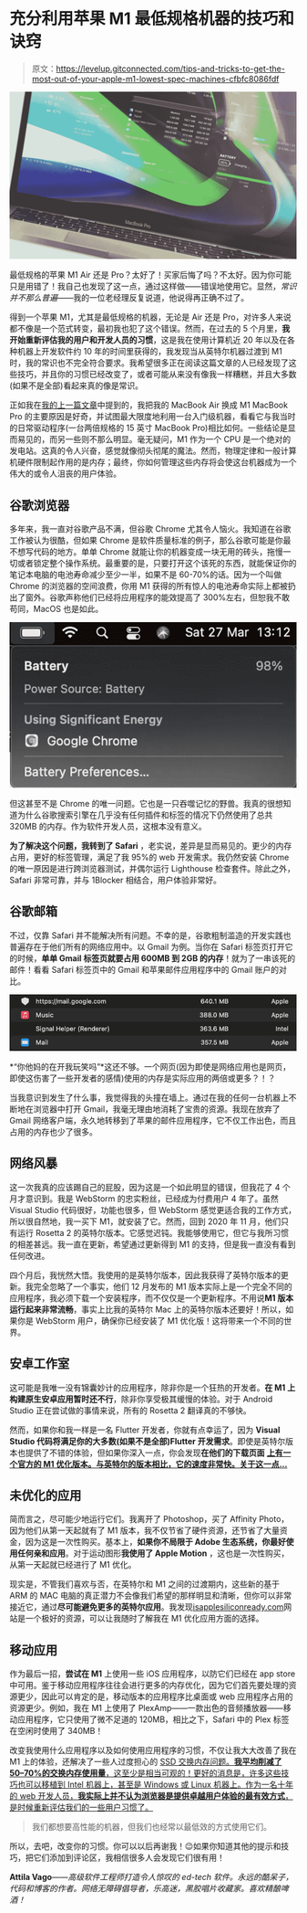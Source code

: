 # 充分利用苹果 M1 最低规格机器的技巧和诀窍

> 原文：<https://levelup.gitconnected.com/tips-and-tricks-to-get-the-most-out-of-your-apple-m1-lowest-spec-machines-cfbfc8086fdf>

![](img/5fdaf0be781b0ad9a238af22d1726c97.png)

最低规格的苹果 M1 Air 还是 Pro？太好了！买家后悔了吗？不太好。因为你可能只是用错了！我自己也发现了这一点，通过这样做——错误地使用它。显然，*常识并不那么普遍*——我的一位老经理反复说道，他说得再正确不过了。

得到一个苹果 M1，尤其是最低规格的机器，无论是 Air 还是 Pro，对许多人来说都不像是一个范式转变，最初我也犯了这个错误。然而，在过去的 5 个月里，**我开始重新评估我的用户和开发人员的习惯**，这是我在使用计算机近 20 年以及在各种机器上开发软件约 10 年的时间里获得的，我发现当从英特尔机器过渡到 M1 时，我的常识也不完全符合要求。我希望很多正在阅读这篇文章的人已经发现了这些技巧，并且你的习惯已经改变了，或者可能从来没有像我一样糟糕，并且大多数(如果不是全部)看起来真的像是常识。

正如我在[我的上一篇文章](https://medium.com/codex/the-apple-m1-ssd-swapgate-is-a-massive-overreaction-50002ee23d0)中提到的，我把我的 MacBook Air 换成 M1 MacBook Pro 的主要原因是好奇，并试图最大限度地利用一台入门级机器，看看它与我当时的日常驱动程序(一台两倍规格的 15 英寸 MacBook Pro)相比如何。一些结论是显而易见的，而另一些则不那么明显。毫无疑问，M1 作为一个 CPU 是一个绝对的发电站。这真的令人兴奋，感觉就像彻头彻尾的魔法。然而，物理定律和一般计算机硬件限制起作用的是内存；最终，你如何管理这些内存将会使这台机器成为一个伟大的或令人沮丧的用户体验。

## 谷歌浏览器

多年来，我一直对谷歌产品不满，但谷歌 Chrome 尤其令人恼火。我知道在谷歌工作被认为很酷，但如果 Chrome 是软件质量标准的例子，那么谷歌可能是你最不想写代码的地方。单单 Chrome 就能让你的机器变成一块无用的砖头，拖慢一切或者锁定整个操作系统。最重要的是，只要打开这个该死的东西，就能保证你的笔记本电脑的电池寿命减少至少一半，如果不是 60-70%的话。因为一个叫做 Chrome 的浏览器的空间浪费，你用 M1 获得的所有惊人的电池寿命实际上都被扔出了窗外。谷歌声称他们已经将应用程序的能效提高了 300%左右，但恕我不敢苟同，MacOS 也是如此。

![](img/ffc146be6e2ff7fe72502dd4c9edf65b.png)

但这甚至不是 Chrome 的唯一问题。它也是一只吞噬记忆的野兽。我真的很想知道为什么谷歌搜索引擎在几乎没有任何插件和标签的情况下仍然使用了总共 320MB 的内存。作为软件开发人员，这根本没有意义。

**为了解决这个问题，我转到了 Safari** ，老实说，差异是显而易见的。更少的内存占用，更好的标签管理，满足了我 95%的 web 开发需求。我仍然安装 Chrome 的唯一原因是进行跨浏览器测试，并偶尔运行 Lighthouse 检查套件。除此之外，Safari 非常可靠，并与 1Blocker 相结合，用户体验非常好。

## 谷歌邮箱

不过，仅靠 Safari 并不能解决所有问题。不幸的是，谷歌粗制滥造的开发实践也普遍存在于他们所有的网络应用中。以 Gmail 为例。当你在 Safari 标签页打开它的时候，**单单 Gmail 标签页就要占用 600MB 到 2GB 的内存**！就为了一串该死的邮件！看看 Safari 标签页中的 Gmail 和苹果邮件应用程序中的 Gmail 账户的对比。

![](img/d4a02e435b69c7decfdb02870a4dcb21.png)

*“你他妈的在开我玩笑吗”*这还不够。一个网页(因为即使是网络应用也是网页，即使这伤害了一些开发者的感情)使用的内存是实际应用的两倍或更多？！？

当我意识到发生了什么事，我觉得我的头撞在墙上。通过在我的任何一台机器上不断地在浏览器中打开 Gmail，我毫无理由地消耗了宝贵的资源。我现在放弃了 Gmail 网络客户端，永久地转移到了苹果的邮件应用程序，它不仅工作出色，而且占用的内存也少了很多。

## 网络风暴

这一次我真的应该踢自己的屁股，因为这是一个如此明显的错误，但我花了 4 个月才意识到。我是 WebStorm 的忠实粉丝，已经成为付费用户 4 年了。虽然 Visual Studio 代码很好，功能也很多，但 WebStorm 感觉更适合我的工作方式，所以很自然地，我一买下 M1，就安装了它。然而，回到 2020 年 11 月，他们只有运行 Rosetta 2 的英特尔版本。它感觉迟钝。我能够使用它，但它与我所习惯的相差甚远。我一直在更新，希望通过更新得到 M1 的支持，但是我一直没有看到任何改进。

四个月后，我恍然大悟。我使用的是英特尔版本，因此我获得了英特尔版本的更新。我完全忽略了一个事实，他们 12 月发布的 M1 版本实际上是一个完全不同的应用程序，我必须下载一个安装程序，而不仅仅是一个更新程序。不用说**M1 版本运行起来非常流畅**，事实上比我的英特尔 Mac 上的英特尔版本还要好！所以，如果你是 WebStorm 用户，确保你已经安装了 M1 优化版！这将带来一个不同的世界。

## 安卓工作室

这可能是我唯一没有锦囊妙计的应用程序，除非你是一个狂热的开发者。**在 M1 上构建原生安卓应用暂时还不行**，除非你享受极其缓慢的体验。对于 Android Studio 正在尝试做的事情来说，所有的 Rosetta 2 翻译真的不够快。

然而，如果你和我一样是一名 Flutter 开发者，你就有点幸运了，因为 **Visual Studio 代码将满足你的大多数(如果不是全部)Flutter 开发需求**。即使是英特尔版本也提供了不错的体验，但如果你深入一点，你会发现**在他们的下载页面** [**上有一个官方的 M1 优化版本。与英特尔的版本相比，它的速度非常快。关于这一点…**](https://code.visualstudio.com/download#)

## 未优化的应用

简而言之，尽可能少地运行它们。我离开了 Photoshop，买了 Affinity Photo，因为他们从第一天起就有了 M1 版本，我不仅节省了硬件资源，还节省了大量资金，因为这是一次性购买。基本上，**如果你不局限于 Adobe 生态系统，你最好使用任何亲和应用**。对于运动图形**我使用了 Apple Motion** ，这也是一次性购买，从第一天起就已经进行了 M1 优化。

现实是，不管我们喜欢与否，在英特尔和 M1 之间的过渡期内，这些新的基于 ARM 的 MAC 电脑的真正潜力不会像我们希望的那样明显和清晰，但你可以非常接近它，通过**尽可能避免更多的英特尔应用**。我发现[isapplesiliconready.com](https://isapplesiliconready.com/for/m1)网站是一个极好的资源，可以让我随时了解我在 M1 优化应用方面的选择。

## 移动应用

作为最后一招，**尝试在 M1** 上使用一些 iOS 应用程序，以防它们已经在 app store 中可用。鉴于移动应用程序往往会进行更多的内存优化，因为它们首先要处理的资源更少，因此可以肯定的是，移动版本的应用程序比桌面或 web 应用程序占用的资源更少。例如，我在 M1 上使用了 PlexAmp——一款出色的音频播放器——移动应用程序，它只使用了微不足道的 120MB，相比之下，Safari 中的 Plex 标签在空闲时使用了 340MB！

改变我使用什么应用程序以及如何使用应用程序的习惯，不仅让我大大改善了我在 M1 上的体验，还解决了一些人过度担心的 [SSD 交换内存问题。**我平均削减了 50–70%的交换内存使用量**，这至少是相当可观的！更好的消息是，许多这些技巧也可以移植到 Intel 机器上，甚至是 Windows 或 Linux 机器上。作为一名十年的 web 开发人员，**我实际上并不认为浏览器是提供卓越用户体验的最有效方式**，是时候重新评估我们的一些用户习惯了。](https://medium.com/codex/the-apple-m1-ssd-swapgate-is-a-massive-overreaction-50002ee23d0)

> 我们都想要高性能的机器，但我们也经常以最低效的方式使用它们。

所以，去吧，改变你的习惯。你可以以后再谢我！😉如果你知道其他的提示和技巧，把它们添加到评论区，我相信很多人会发现它们很有用！

**Attila Vago**——*高级软件工程师打造令人惊叹的 ed-tech 软件。永远的酷呆子，代码和博客的作者。网络无障碍倡导者，乐高迷，黑胶唱片收藏家。喜欢精酿啤酒！*